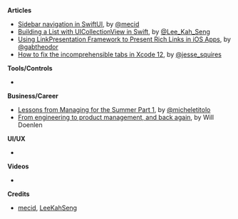 
**Articles**

*  [Sidebar navigation in SwiftUI](https://swiftwithmajid.com/2020/07/21/sidebar-navigation-in-swiftui/), by [@mecid](https://twitter.com/mecid)
* [Building a List with UICollectionView in Swift](https://swiftsenpai.com/development/uicollectionview-list-basic/), by [@Lee_Kah_Seng](https://twitter.com/Lee_Kah_Seng)
* [Using LinkPresentation Framework to Present Rich Links in iOS Apps](https://www.appcoda.com/linkpresentation-framework/), by [@gabtheodor](https://twitter.com/gabtheodor)
* [How to fix the incomprehensible tabs in Xcode 12](https://www.jessesquires.com/blog/2020/07/24/how-to-fix-the-incomprehensible-tabs-in-xcode-12/), by [@jesse_squires](https://twitter.com/jesse_squires)

**Tools/Controls**

* 

**Business/Career**

* [Lessons from Managing for the Summer Part 1](https://michele.io/lessons-from-managing-pt-1/), by [@micheletitolo](http://twitter.com/micheletitolo)
* [From engineering to product management, and back again](https://artsy.github.io/blog/2020/07/23/from-engineering-to-product-management-and-back-again/), by Will Doenlen

**UI/UX**

* 

**Videos**

* 

**Credits**

* [mecid](https://github.com/mecid), [LeeKahSeng](https://github.com/LeeKahSeng)
